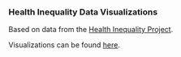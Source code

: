 ### Health Inequality Data Visualizations

Based on data from the [Health Inequality Project](healthinequality.org).

Visualizations can be found [here](andrewflowers.github.io/healthineq).